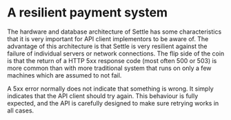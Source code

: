 # A resilient payment system

The hardware and database architecture of Settle has some characteristics that it is very important for API client implementors to be aware of. The advantage of this architecture is that Settle is very resilient against the failure of individual servers or network connections. The flip side of the coin is that the return of a HTTP 5xx response code (most often 500 or 503) is more common than with more traditional system that runs on only a few machines which are assumed to not fail.

A 5xx error normally does not indicate that something is wrong. It simply indicates that the API client should try again. This behaviour is fully expected, and the API is carefully designed to make sure retrying works in all cases.